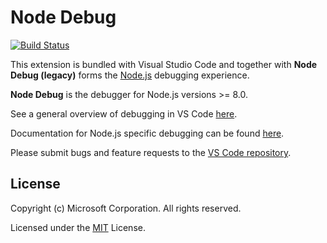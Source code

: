 # Node Debug
[![Build Status](https://vscode.visualstudio.com/_apis/public/build/definitions/d3aa0b57-eb08-43b8-9aec-0c0a0d5d5ad0/8/badge)](https://vscode.visualstudio.com/vscode-node-debug2/_build/index?definitionId=8)

This extension is bundled with Visual Studio Code and together with **Node Debug (legacy)** forms the [Node.js](https://nodejs.org) debugging experience.

**Node Debug** is the debugger for Node.js versions >= 8.0.

See a general overview of debugging in VS Code [here](https://code.visualstudio.com/docs/editor/debugging).

Documentation for Node.js specific debugging can be found [here](https://code.visualstudio.com/docs/nodejs/nodejs-debugging).

Please submit bugs and feature requests to the [VS Code repository](https://github.com/microsoft/vscode/issues).


## License

Copyright (c) Microsoft Corporation. All rights reserved.

Licensed under the [MIT](https://github.com/Microsoft/vscode-node-debug2/blob/master/LICENSE.txt) License.
